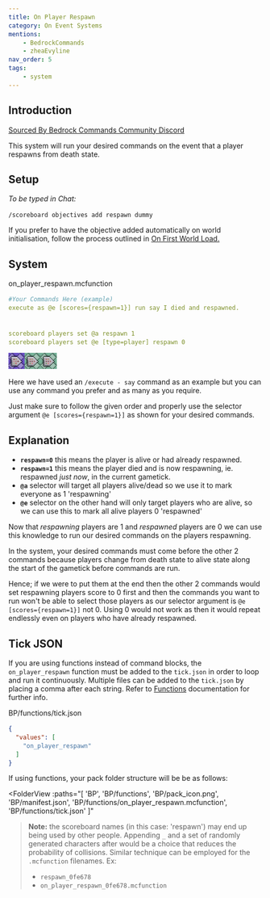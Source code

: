 ```yaml
---
title: On Player Respawn
category: On Event Systems
mentions:
    - BedrockCommands
    - zheaEvyline
nav_order: 5
tags:
    - system
---
```


## Introduction

[Sourced By Bedrock Commands Community Discord](https://discord.gg/SYstTYx5G5)

This system will run your desired commands on the event that a player respawns from death state.

## Setup

*To be typed in Chat:*

`/scoreboard objectives add respawn dummy`

If you prefer to have the objective added automatically on world initialisation, follow the process outlined in [On First World Load.](/docs/commands/on-first-world-load)

## System

<CodeHeader>on_player_respawn.mcfunction</CodeHeader>

```yaml
#Your Commands Here (example)
execute as @e [scores={respawn=1}] run say I died and respawned.


scoreboard players set @a respawn 1
scoreboard players set @e [type=player] respawn 0
```
![commandBlockChain3](/assets/images/commands/commandBlockChain/3.png)


Here we have used an `/execute - say` command as an example but you can use any command you prefer and as many as you require.

Just make sure to follow the given order and properly use the selector argument ` @e [scores={respawn=1}] ` as shown for your desired commands.

## Explanation

- **` respawn=0 `** this means the player is alive or had already respawned.
- **` respawn=1 `** this means the player died and is now respawning, ie. respawned *just now*, in the current gametick.
- **` @a `** selector will target all players alive/dead so we use it to mark everyone as 1 'respawning'
- **` @e `** selector on the other hand will only target players who are alive, so we can use this to mark all alive players 0 'respawned'

Now that *respawning* players are 1 and *respawned* players are 0 we can use this knowledge to run our desired commands on the players respawning.

In the system, your desired commands must come before the other 2 commands because players change from death state to alive state along the start of the gametick before commands are run.

Hence; if we were to put them at the end then the other 2 commands would set respawning players score to 0 first and then the commands you want to run won't be able to select those players as our selector argument is ` @e [scores={respawn=1}] ` not 0. Using 0 would not work as then it would repeat endlessly even on players who have already respawned.

## Tick JSON

If you are using functions instead of command blocks, the ` on_player_respawn ` function must be added to the ` tick.json ` in order to loop and run it continuously. Multiple files can be added to the ` tick.json ` by placing a comma after each string. Refer to [Functions](/commands/mcfunctions#tick-json) documentation for further info.

<CodeHeader>BP/functions/tick.json</CodeHeader>
```json
{
  "values": [
    "on_player_respawn"
  ]
}
```

If using functions, your pack folder structure will be be as follows:

<FolderView
	:paths="[
    'BP',
    'BP/functions',
    'BP/pack_icon.png',
    'BP/manifest.json',
    'BP/functions/on_player_respawn.mcfunction',
    'BP/functions/tick.json'
]"
></FolderView>

> **Note:** the scoreboard names (in this case: 'respawn') may end up being used by other people. Appending ` _ ` and a set of randomly generated characters after would be a choice that reduces the probability of collisions. Similar technique can be employed for the ` .mcfunction ` filenames. Ex:
> - ` respawn_0fe678 `
> - ` on_player_respawn_0fe678.mcfunction `
